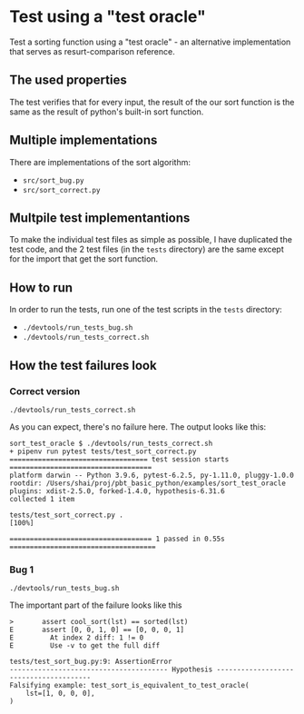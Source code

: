# Test using a "test oracle"
Test a sorting function using a "test oracle" - an alternative implementation
that serves as resurt-comparison reference.

## The used properties
The test verifies that for every input, the result of the our sort function
is the same as the result of python's built-in sort function.

## Multiple implementations
There are  implementations of the sort algorithm:
- `src/sort_bug.py`
- `src/sort_correct.py`

## Multpile test implementantions
To make the individual test files as simple as possible, I have duplicated the
test code, and the 2 test files (in the `tests` directory) are the same except for the import that get the sort function.</br>

## How to run
In order to run the tests, run one of the test scripts in the `tests` directory:
- `./devtools/run_tests_bug.sh`
- `./devtools/run_tests_correct.sh`

## How the test failures look
### Correct version
`./devtools/run_tests_correct.sh`

As you can expect, there's no failure here. The output looks like this:

```
sort_test_oracle $ ./devtools/run_tests_correct.sh
+ pipenv run pytest tests/test_sort_correct.py
================================== test session starts ===================================
platform darwin -- Python 3.9.6, pytest-6.2.5, py-1.11.0, pluggy-1.0.0
rootdir: /Users/shai/proj/pbt_basic_python/examples/sort_test_oracle
plugins: xdist-2.5.0, forked-1.4.0, hypothesis-6.31.6
collected 1 item

tests/test_sort_correct.py .                                                       [100%]

=================================== 1 passed in 0.55s ====================================
```

### Bug 1
`./devtools/run_tests_bug.sh`

The important part of the failure looks like this
```
>       assert cool_sort(lst) == sorted(lst)
E       assert [0, 0, 1, 0] == [0, 0, 0, 1]
E         At index 2 diff: 1 != 0
E         Use -v to get the full diff

tests/test_sort_bug.py:9: AssertionError
--------------------------------------- Hypothesis ---------------------------------------
Falsifying example: test_sort_is_equivalent_to_test_oracle(
    lst=[1, 0, 0, 0],
)
```
